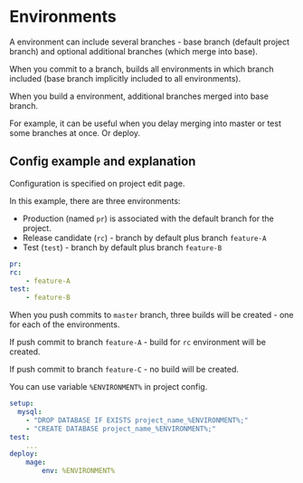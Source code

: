 Environments
============

A environment can include several branches - base branch (default project branch) and optional additional branches 
(which merge into base).

When you commit to a branch, builds all environments in which branch included (base branch implicitly included to all 
environments).

When you build a environment, additional branches merged into base branch.

For example, it can be useful when you delay merging into master or test some branches at once. Or deploy.

Config example and explanation
------------------------------
Configuration is specified on project edit page.

In this example, there are three environments:
* Production (named `pr`) is associated with the default branch for the project.
* Release candidate (`rc`) - branch by default plus branch `feature-A`
* Test (`test`) - branch by default plus branch `feature-B`

```yml
pr:
rc:
    - feature-A
test:
    - feature-B
```

When you push commits to `master` branch, three builds will be created - one for each of the environments.

If push commit to branch `feature-A` - build for `rc` environment will be created.

If push commit to branch `feature-C` - no build will be created.

You can use variable `%ENVIRONMENT%` in project config.

```yml
setup:
  mysql:
    - "DROP DATABASE IF EXISTS project_name_%ENVIRONMENT%;"
    - "CREATE DATABASE project_name_%ENVIRONMENT%;"
test:
    ...
deploy:
    mage:
        env: %ENVIRONMENT%
```
